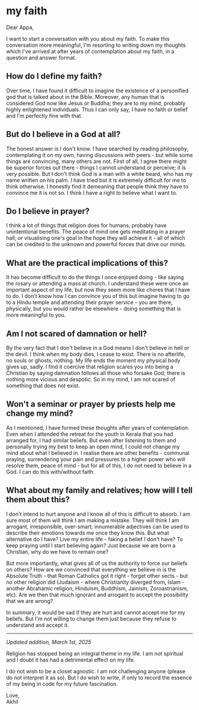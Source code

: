 # my faith

Dear Appa,

I want to start a conversation with you about my faith. To make this conversation more meaningful, I'm resorting to writing down my thoughts which I've arrived at after years of contemplation about my faith, in a question and answer format.

## How do I define my faith?

Over time, I have found it difficult to imagine the existence of a personified god that is talked about in the Bible. Moreover, any human that is considered God now like Jesus or Buddha; they are to my mind, probably highly enlightened individuals. Thus I can only say, I have no faith or belief and I'm perfectly fine with that.

## But do I believe in a God at all?

The honest answer is I don't know. I have searched by reading philosophy, contemplating it on my own, having discussions with peers - but while some things are convincing, many others are not. First of all, I agree there might be superior forces out there - things I cannot understand or perceive; it is very possible. But I don't think God is a man with a white beard, who has my name written on his palm. I have tried but it is extremely difficult for me to think otherwise. I honestly find it demeaning that people think they have to convince me it is not so. I think I have a right to believe what I want to.

## Do I believe in prayer?

I think a lot of things that religion does for humans, probably have unintentional benefits. The peace of mind one gets meditating in a prayer hall; or visualising one's goal in the hope they will achieve it - all of which can be credited to the unknown and powerful forces that drive our minds.

## What are the practical implications of this?

It has become difficult to do the things I once enjoyed doing - like saying the rosary or attending a mass at church. I understand these were once an important aspect of my life, but now they seem more like chores that I have to do. I don't know how I can convince you of this but imagine having to go to a Hindu temple and attending their prayer service - you are there, physically, but you would rather be elsewhere - doing something that is more meaningful to you.

## Am I not scared of damnation or hell?

By the very fact that I don't believe in a God means I don't believe in hell or the devil. I think when my body dies, I cease to exist. There is no afterlife, no souls or ghosts, nothing. My life ends the moment my physical body gives up, sadly. I find it coercive that religion scares you into being a Christian by saying damnation follows all those who forsake God; there is nothing more vicious and despotic. So in my mind, I am not scared of something that does not exist.

## Won't a seminar or prayer by priests help me change my mind?

As I mentioned, I have formed these thoughts after years of contemplation. Even when I attended the retreat for the youth in Kerala that you had arranged for, I had similar beliefs. But even after listening to them and personally trying my best to keep an open mind, I could not change my mind about what I believed in. I realise there are other benefits - communal praying, surrendering your pain and pressures to a higher power who will resolve them, peace of mind - but for all of this, I do not need to believe in a God. I can do this with/without faith.

## What about my family and relatives; how will I tell them about this?

I don't intend to hurt anyone and I know all of this is difficult to absorb. I am sure most of them will think I am making a mistake. They will think I am arrogant, irresponsible, over-smart; innumerable adjectives can be used to describe their emotions towards me once they know this. But what alternative do I have? Live my entire life - faking a belief I don't have? To keep praying until I start believing again? Just because we are born a Christian, why do we have to remain one?

But more importantly, what gives all of us the authority to force our beliefs on others? How are we convinced that everything we believe in is the Absolute Truth - that Roman Catholics got it right - forget other sects - but no other religion did (Judaism - where Christianity diverged from, Islam - another Abrahamic religion, Hinduism, Buddhism, Jainism, Zoroastrianism, etc). Are we then that much ignorant and arrogant to accept the possibility that we are wrong?

In summary, it would be sad if they are hurt and cannot accept me for my beliefs. But I'm not willing to change them just because they refuse to understand and accept it.

---

*Updated addition, March 1st, 2025*

Religion has stopped being an integral theme in my life. I am not spiritual and I doubt it has had a detrimental effect on my life.

I do not wish to be a closet agnostic. I am not challenging anyone (please do not interpret it as so). But I do wish to write, if only to record the essence of my being in code for my future fascination.

Love,  
Akhil